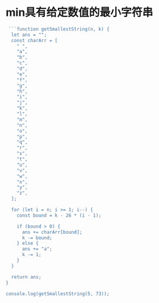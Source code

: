 # min具有给定数值的最小字符串

```js
 ```function getSmallestString(n, k) {
  let ans = "";
  const charArr = [
    " ",
    "a",
    "b",
    "c",
    "d",
    "e",
    "f",
    "g",
    "h",
    "i",
    "j",
    "k",
    "l",
    "m",
    "n",
    "o",
    "p",
    "q",
    "r",
    "s",
    "t",
    "u",
    "v",
    "w",
    "x",
    "y",
    "z",
  ];

  for (let i = n; i >= 1; i--) {
    const bound = k - 26 * (i - 1);

    if (bound > 0) {
      ans += charArr[bound];
      k -= bound;
    } else {
      ans += "a";
      k -= 1;
    }
  }

  return ans;
}

console.log(getSmallestString(5, 73));
